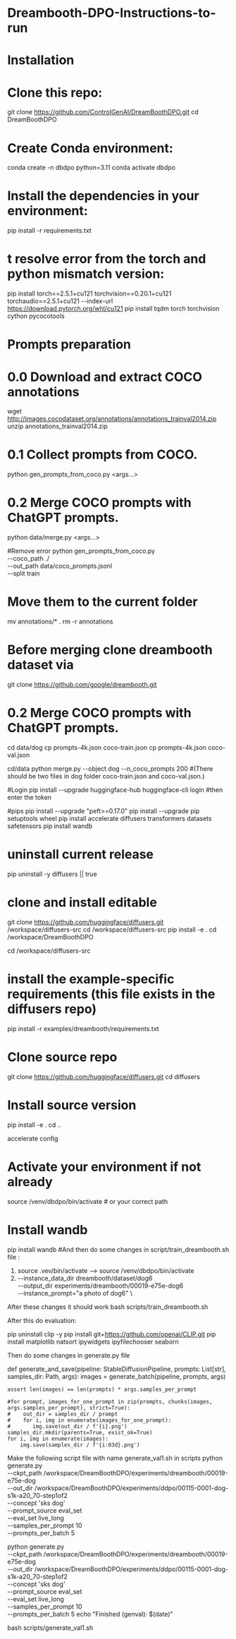 # Dreambooth-DPO-Instructions-to-run

# Installation
# Clone this repo:
git clone https://github.com/ControlGenAI/DreamBoothDPO.git
cd DreamBoothDPO

# Create Conda environment:
conda create -n dbdpo python=3.11
conda activate dbdpo

# Install the dependencies in your environment:
pip install -r requirements.txt

# t resolve error from the torch and python mismatch version:
pip install torch==2.5.1+cu121 torchvision==0.20.1+cu121 torchaudio==2.5.1+cu121 --index-url https://download.pytorch.org/whl/cu121
pip install tqdm torch torchvision cython pycocotools

# Prompts preparation
# 0.0 Download and extract COCO annotations
wget http://images.cocodataset.org/annotations/annotations_trainval2014.zip
unzip annotations_trainval2014.zip

# 0.1 Collect prompts from COCO.
python gen_prompts_from_coco.py <args...>

# 0.2 Merge COCO prompts with ChatGPT prompts.
python data/merge.py <args...>

#Remove error 
python gen_prompts_from_coco.py \
  --coco_path ./ \
  --out_path data/coco_prompts.jsonl \
  --split train


# Move them to the current folder
mv annotations/* .
rm -r annotations

# Before merging clone dreambooth dataset via
git clone https://github.com/google/dreambooth.git

# 0.2 Merge COCO prompts with ChatGPT prompts.
cd data/dog
cp prompts-4k.json coco-train.json
cp prompts-4k.json coco-val.json

cd/data
python merge.py --object dog --n_coco_prompts 200
#(There should be two files in dog folder coco-train.json and coco-val.json.)

#Login
pip install --upgrade huggingface-hub
huggingface-cli login
#then enter the token

#pips
pip install --upgrade "peft>=0.17.0"
pip install --upgrade pip setuptools wheel
pip install accelerate diffusers transformers datasets safetensors
pip install wandb
# uninstall current release
pip uninstall -y diffusers || true

# clone and install editable
git clone https://github.com/huggingface/diffusers.git /workspace/diffusers-src
cd /workspace/diffusers-src
pip install -e .
cd /workspace/DreamBoothDPO

cd /workspace/diffusers-src

# install the example-specific requirements (this file exists in the diffusers repo)
pip install -r examples/dreambooth/requirements.txt

# Clone source repo
git clone https://github.com/huggingface/diffusers.git
cd diffusers
# Install source version
pip install -e .
cd ..


accelerate config

# Activate your environment if not already
source /venv/dbdpo/bin/activate   # or your correct path

# Install wandb
pip install wandb
 #And then do some changes in script/train_dreambooth.sh file :
1. source .vev/bin/activate --> source /venv/dbdpo/bin/activate
2. --instance_data_dir dreambooth/dataset/dog6 \
    --output_dir experiments/dreambooth/00019-e75e-dog6 \
    --instance_prompt="a photo of dog6" \

After these changes it should work 
bash scripts/train_dreambooth.sh

After this do evaluation:

pip uninstall clip -y
pip install git+https://github.com/openai/CLIP.git
pip install matplotlib natsort ipywidgets ipyfilechooser seaborn 

Then do some changes in generate.py file

def generate_and_save(pipeline: StableDiffusionPipeline, prompts: List[str], samples_dir: Path, args):
    images = generate_batch(pipeline, prompts, args)

    assert len(images) == len(prompts) * args.samples_per_prompt

    #for prompt, images_for_one_prompt in zip(prompts, chunks(images, args.samples_per_prompt), strict=True):
    #    out_dir = samples_dir / prompt
    #    for i, img in enumerate(images_for_one_prompt):
    #       img.save(out_dir / f'{i}.png')
    samples_dir.mkdir(parents=True, exist_ok=True)
    for i, img in enumerate(images):
        img.save(samples_dir / f'{i:03d}.png')
Make the following script file with name generate_val1.sh in scripts
python generate.py \
  --ckpt_path /workspace/DreamBoothDPO/experiments/dreambooth/00019-e75e-dog \
  --out_dir /workspace/DreamBoothDPO/experiments/ddpo/00115-0001-dog-s1k-a20_70-step1of2 \
  --concept 'sks dog' \
  --prompt_source eval_set \
  --eval_set live_long \
  --samples_per_prompt 10 \
  --prompts_per_batch 5

  
python generate.py \
  --ckpt_path /workspace/DreamBoothDPO/experiments/dreambooth/00019-e75e-dog \
  --out_dir /workspace/DreamBoothDPO/experiments/ddpo/00115-0001-dog-s1k-a20_70-step1of2 \
  --concept 'sks dog' \
  --prompt_source eval_set \
  --eval_set live_long \
  --samples_per_prompt 10 \
  --prompts_per_batch 5
echo "Finished (genval): $(date)"

bash scripts/generate_val1.sh
